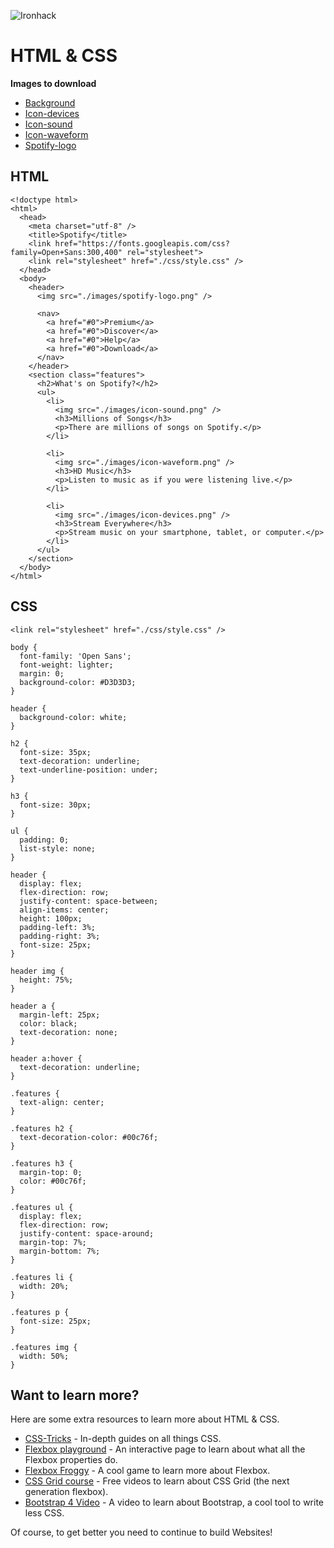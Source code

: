 ![Ironhack](https://s3-eu-west-1.amazonaws.com/ih-materials/uploads/upload_6e171edc323b4df30ae1f1cefe63c7e2.png)

HTML & CSS
====================================

**Images to download**

- [Background](https://github.com/Mi6u3l/Ironhack_Spotify/blob/master/images/background.jpg)
- [Icon-devices](https://github.com/Mi6u3l/Ironhack_Spotify/blob/master/images/icon-devices.png)
- [Icon-sound](https://github.com/Mi6u3l/Ironhack_Spotify/blob/master/images/icon-sound.png)
- [Icon-waveform](https://github.com/Mi6u3l/Ironhack_Spotify/blob/master/images/icon-waveform.png)
- [Spotify-logo](https://github.com/Mi6u3l/Ironhack_Spotify/blob/master/images/spotify-logo.png)



HTML
-----------------------------

```
<!doctype html>
<html>
  <head>
    <meta charset="utf-8" />
    <title>Spotify</title>
    <link href="https://fonts.googleapis.com/css?family=Open+Sans:300,400" rel="stylesheet">
    <link rel="stylesheet" href="./css/style.css" />
  </head>
  <body>
    <header>
      <img src="./images/spotify-logo.png" />

      <nav>
        <a href="#0">Premium</a>
        <a href="#0">Discover</a>
        <a href="#0">Help</a>
        <a href="#0">Download</a>
      </nav>
    </header>
    <section class="features">
      <h2>What's on Spotify?</h2>
      <ul>
        <li>
          <img src="./images/icon-sound.png" />
          <h3>Millions of Songs</h3>
          <p>There are millions of songs on Spotify.</p>
        </li>

        <li>
          <img src="./images/icon-waveform.png" />
          <h3>HD Music</h3>
          <p>Listen to music as if you were listening live.</p>
        </li>

        <li>
          <img src="./images/icon-devices.png" />
          <h3>Stream Everywhere</h3>
          <p>Stream music on your smartphone, tablet, or computer.</p>
        </li>
      </ul>
    </section>
  </body>
</html>
```

CSS
-----------------------------
```
<link rel="stylesheet" href="./css/style.css" />
```

```
body {
  font-family: 'Open Sans';
  font-weight: lighter;
  margin: 0;
  background-color: #D3D3D3;
}

header {
  background-color: white;
}

h2 {
  font-size: 35px;
  text-decoration: underline;
  text-underline-position: under;
}

h3 {
  font-size: 30px;
}

ul {
  padding: 0;
  list-style: none;
}

header {
  display: flex;
  flex-direction: row;
  justify-content: space-between;
  align-items: center;
  height: 100px;
  padding-left: 3%;
  padding-right: 3%;
  font-size: 25px;
}

header img {
  height: 75%;
}

header a {
  margin-left: 25px;
  color: black;
  text-decoration: none;
}

header a:hover {
  text-decoration: underline;
}

.features {
  text-align: center;
}

.features h2 {
  text-decoration-color: #00c76f;
}

.features h3 {
  margin-top: 0;
  color: #00c76f;
}

.features ul {
  display: flex;
  flex-direction: row;
  justify-content: space-around;
  margin-top: 7%;
  margin-bottom: 7%;
}

.features li {
  width: 20%;
}

.features p {
  font-size: 25px;
}

.features img {
  width: 50%;
}
```


Want to learn more?
-------------------

Here are some extra resources to learn more about HTML & CSS.

- [CSS-Tricks](https://css-tricks.com/) - In-depth guides on all things CSS.
- [Flexbox playground](https://codepen.io/enxaneta/full/adLPwv) - An interactive page to learn about what all the Flexbox properties do.
- [Flexbox Froggy](https://flexboxfroggy.com/) - A cool game to learn more about Flexbox.
- [CSS Grid course](https://cssgrid.io/) - Free videos to learn about CSS Grid (the next generation flexbox).
- [Bootstrap 4 Video](https://youtu.be/9cKsq14Kfsw) - A video to learn about Bootstrap, a cool tool to write less CSS.

Of course, to get better you need to continue to build Websites!
